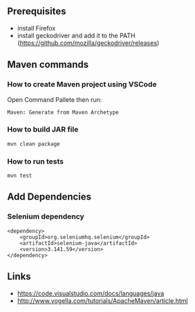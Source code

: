 ## Prerequisites

* install Firefox
* install geckodriver and add it to the PATH (https://github.com/mozilla/geckodriver/releases)

## Maven commands

### How to create Maven project using VSCode

Open Command Pallete then run:

`Maven: Generate from Maven Archetype`

### How to build JAR file

`mvn clean package`

### How to run tests

`mvn test`

## Add Dependencies

### Selenium dependency

    <dependency>
        <groupId>org.seleniumhq.selenium</groupId>
        <artifactId>selenium-java</artifactId>
        <version>3.141.59</version>
    </dependency>


## Links

* https://code.visualstudio.com/docs/languages/java
* http://www.vogella.com/tutorials/ApacheMaven/article.html
